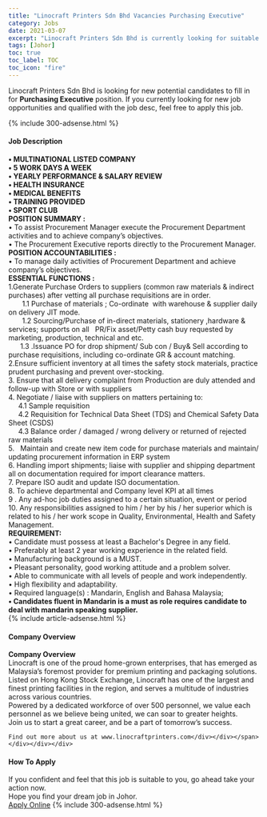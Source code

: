 ```yaml
---
title: "Linocraft Printers Sdn Bhd Vacancies Purchasing Executive" 
category: Jobs 
date: 2021-03-07 
excerpt: "Linocraft Printers Sdn Bhd is currently looking for suitable person to fill in the Purchasing Executive which based in Johor" 
tags: [Johor] 
toc: true 
toc_label: TOC 
toc_icon: "fire" 
--- 
```


<p>Linocraft Printers Sdn Bhd is looking for new potential candidates to fill in for <b>Purchasing Executive</b> position. If you currently looking for new job opportunities and qualified with the job desc, feel free to apply this job.
</p>{% include 300-adsense.html %} 
<div><div><h4>Job Description</h4></div><div><div><span><div><div><strong>&#8226; MULTINATIONAL LISTED COMPANY</strong></div><div><strong>&#8226; 5 WORK DAYS A WEEK</strong></div><div><strong>&#8226; YEARLY PERFORMANCE &amp; SALARY REVIEW</strong></div><div><strong>&#8226; HEALTH INSURANCE</strong></div><div><strong>&#8226; MEDICAL BENEFITS<br>&#8226; TRAINING PROVIDED<br>&#8226; SPORT CLUB</strong></div><div><div><strong>POSITION SUMMARY :</strong></div><div>&#8226; To assist Procurement Manager execute the Procurement Department activities and to achieve company&#8217;s objectives.</div><div>&#8226; The Procurement Executive reports directly to the Procurement Manager.</div><div><strong>POSITION ACCOUNTABILITIES :</strong><br>&#8226; To manage daily activities of Procurement Department and achieve company&#8217;s objectives.</div><div><strong>ESSENTIAL FUNCTIONS :</strong><br>1.Generate Purchase Orders to suppliers (common raw materials &amp; indirect purchases) after vetting all purchase requisitions are in order.<br>&#160;&#160;&#160;&#160;&#160;&#160; 1.1 Purchase of materials ; Co-ordinate&#160; with warehouse &amp; supplier daily on delivery JIT mode.<br>&#160;&#160;&#160;&#160;&#160;&#160; 1.2 Sourcing/Purchase of in-direct materials, stationery ,hardware &amp; services; supports on all&#160;&#160; PR/Fix asset/Petty cash buy requested by marketing, production, technical and etc.</div>&#160;&#160;&#160;&#160;&#160; 1.3 .Issuance PO for drop shipment/ Sub con / Buy&amp; Sell according to purchase requisitions, including co-ordinate GR &amp; account matching.<div>2.Ensure sufficient inventory at all times the safety stock materials, practice prudent purchasing and prevent over-stocking.</div>3. Ensure that all delivery complaint from Production are duly attended and follow-up with Store or with suppliers<div>4. Negotiate / liaise with suppliers on matters pertaining to:<br>&#160;&#160;&#160;&#160; 4.1 Sample requisition<br>&#160;&#160;&#160;&#160; 4.2 Requisition for Technical Data Sheet (TDS) and Chemical Safety Data Sheet (CSDS)<br>&#160;&#160;&#160;&#160; 4.3 Balance order / damaged / wrong delivery or returned of rejected raw materials</div>5.&#160;&#160; Maintain and create new item code for purchase materials and maintain/ updating procurement information in ERP system<div>6. Handling import shipments; liaise with supplier and shipping department all on documentation required for import clearance matters.</div>7. Prepare ISO audit and update ISO documentation.<div>8. To achieve departmental and Company level KPI at all times</div>9 . Any ad-hoc job duties assigned to a certain situation, event or period<div>10. Any responsibilities assigned to him / her by his / her superior which is related to his / her work scope in Quality, Environmental, Health and Safety Management.</div><div><strong>REQUIREMENT:</strong></div><div>&#8226; Candidate must possess at least a Bachelor's Degree in any field.<br>&#8226; Preferably at least 2 year working experience in the related field.<br>&#8226; Manufacturing background is a MUST.<br>&#8226; Pleasant personality, good working attitude and a problem solver.<br>&#8226; Able to communicate with all levels of people and work independently.<br>&#8226; High flexibility and adaptability.<br>&#8226; Required language(s) : Mandarin, English and Bahasa Malaysia;<br><strong>&#8226; Candidates fluent in Mandarin is a must as role requires candidate to deal with mandarin speaking supplier.</strong></div></div></div></span></div></div></div> 
{% include article-adsense.html %} 
<div><div><h4>Company Overview</h4></div><div><div><span><div><div>
<strong>Company Overview</strong></div>
<div>
<div>
		Linocraft is one of the proud home-grown enterprises, that has emerged as Malaysia&#8217;s foremost provider for premium printing and packaging solutions.</div>
<div>
		Listed on Hong Kong Stock Exchange, Linocraft has one of the largest and finest printing facilities in the region, and serves a multitude of industries across various countries.</div>
<div>
		Powered by a dedicated workforce of over 500 personnel, we value each personnel as we believe being united, we can soar to greater heights.</div>
<div>
		Join us to start a great career, and be a part of tomorrow&#8217;s success.</div>
	
	Find out more about us at www.linocraftprinters.com</div></div></span></div></div></div> 
#### How To Apply 
If you confident and feel that this job is suitable to you, go ahead take your action now. <br/> 
Hope you find your dream job in Johor. <br/> 
<a href="https://www.jobstreet.com.my/en/job/purchasing-executive-4497574?jobId=jobstreet-my-job-4497574&" class="btn btn--info" target="_blank" rel="nofollow noopenner">Apply Online</a> 
{% include 300-adsense.html %} 